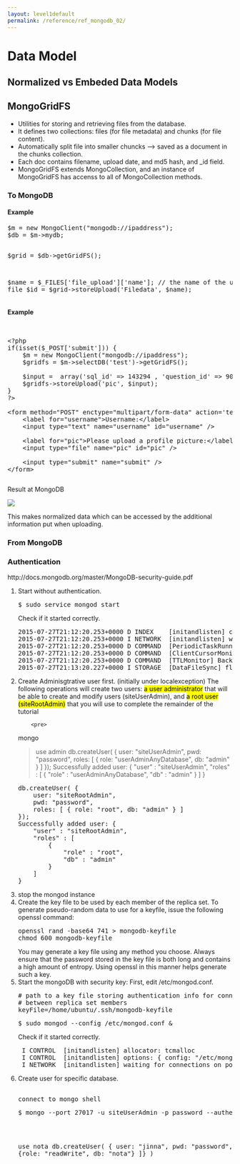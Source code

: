 ```yaml
---
layout: level1default 
permalink: /reference/ref_mongodb_02/
---
```



# Data Model

<h2>Normalized vs Embeded Data Models</h2>

<div class="piktowrapper-embed" pikto-uid="7097638-mongodb_datamodel" >
    <div class="pikto-canvas-wrap">
        <div class="pikto-canvas"></div>
    </div>
</div>
<script>
    (function(d){
        var js, id="pikto-embed-js", ref=d.getElementsByTagName("script")[0];
        if (d.getElementById(id)) { return;}
        js=d.createElement("script"); js.id=id; js.async=true;
        js.src="https://magic.piktochart.com/assets/embedding/embed.js";
        ref.parentNode.insertBefore(js, ref);
    }(document));
</script>

<h2>MongoGridFS</h2>

<ul>
<li>Utilities for storing and retrieving files from the database.</li>
<li>It defines two collections: files (for file metadata) and chunks (for file content).</li>
    <li>Automatically split file into smaller chuncks --> saved as a document in the chunks collection.</li>
    <li>Each doc contains filename, upload date, and md5 hash, and _id field.</li>
    <li>MongoGridFS extends MongoCollection, and an instance of MongoGridFS has accenss to all of MongoCollection methods.</li>

</ul>

<div class="dark">
<h3>To MongoDB</h3>
<h4>Example</h4>
<pre>
$m = new MongoClient("mongodb://ipaddress");
$db = $m->mydb;

$grid = $db->getGridFS();

$name = $_FILES['file_upload']['name']; // the name of the uploades file
$id = $grid->storeUpload('Filedata', $name);
</pre>
<h4>Example</h4>

<pre><xmp>
<?php
if(isset($_POST['submit'])) {
    $m = new MongoClient("mongodb://ipaddress");
    $gridfs = $m->selectDB('test')->getGridFS();

    $input =  array('sql_id' => 143294 , 'question_id' => 900, 'filetype'=> 'image');
    $gridfs->storeUpload('pic', $input);
}
?>

<form method="POST" enctype="multipart/form-data" action='test.php'>
    <label for="username">Username:</label>
    <input type="text" name="username" id="username" />

    <label for="pic">Please upload a profile picture:</label>
    <input type="file" name="pic" id="pic" />

    <input type="submit" name="submit" />
</form>
</xmp></pre>

<p>Result at MongoDB</p>

<img src="https://www.evernote.com/l/AAkdEcHUiThCN4jWhJITzRvr_3XCdwTa4IQB/image.png">

<p>This makes normalized data which can be accessed by the additional information put when uploading.</p>

</div> <!-- dark -->

<div class="light">
<h3>From MongoDB</h3>

</div> <!-- light -->


<div class="dark">

<h3>Authentication</h3>
<p>http://docs.mongodb.org/master/MongoDB-security-guide.pdf</p>

<ol>
    <li>Start without authentication.
    <pre>$ sudo service mongod start</pre>
    Check if it started correctly.
    <pre>2015-07-27T21:12:20.253+0000 D INDEX    [initandlisten] checking complete
2015-07-27T21:12:20.253+0000 I NETWORK  [initandlisten] waiting for connections on port 27017
2015-07-27T21:12:20.253+0000 D COMMAND  [PeriodicTaskRunner] BackgroundJob starting: PeriodicTaskRunner
2015-07-27T21:12:20.253+0000 D COMMAND  [ClientCursorMonitor] BackgroundJob starting: ClientCursorMonitor
2015-07-27T21:12:20.253+0000 D COMMAND  [TTLMonitor] BackgroundJob starting: TTLMonitor
2015-07-27T21:13:20.227+0000 I STORAGE  [DataFileSync] flushing mmaps took 0ms  for 8 files</pre></li>
    <li>Create Adminisgtrative  user first. (initially under localexception) The following operations will create two users: <mark>a user administrator</mark> that will be able to create and modify users (siteUserAdmin), and <mark>a root user (siteRootAdmin)</mark> that you will use to complete the remainder of the tutorial

        <pre>
mongo
> use admin
> db.createUser( {
    user: "siteUserAdmin",
    pwd: "password",
    roles: [ { role: "userAdminAnyDatabase", db: "admin" } ]
  });
  Successfully added user: {
    "user" : "siteUserAdmin",
    "roles" : [
        {
            "role" : "userAdminAnyDatabase",
            "db" : "admin"
        }
    ]
}
</pre>
        <pre>db.createUser( {
    user: "siteRootAdmin",
    pwd: "password",
    roles: [ { role: "root", db: "admin" } ]
});
Successfully added user: {
    "user" : "siteRootAdmin",
    "roles" : [
        {
            "role" : "root",
            "db" : "admin"
        }
    ]
}
</pre>
    </li>
    <li>stop the mongod instance
    </li> 
    <li>Create the key file to be used by each member of the replica set. To generate pseudo-random data to use for a keyfile, issue the following openssl command:
<pre>openssl rand -base64 741 > mongodb-keyfile
chmod 600 mongodb-keyfile</pre>
You may generate a key file using any method you choose. Always ensure that the password stored in the key file is both long and contains a high amount of entropy. Using openssl in this manner helps generate such a key.</li>  
    <li>Start the mongoDB with security key:
    First, edit /etc/mongod.conf.
    <pre># path to a key file storing authentication info for connections
# between replica set members
keyFile=/home/ubuntu/.ssh/mongodb-keyfile
</pre>
    <pre>$ sudo mongod --config /etc/mongod.conf &</pre></li>
    Check if it started correctly.    
<pre> I CONTROL  [initandlisten] allocator: tcmalloc
 I CONTROL  [initandlisten] options: { config: "/etc/mongod.conf", security: { keyFile: "/home/ubuntu/.ssh/mongodb-keyfile" }, storage: { dbPath: "/var/lib/mongodb" }, systemLog: { destination: "file", logAppend: true, path: "/var/log/mongodb/mongod.log" } }
 I NETWORK  [initandlisten] waiting for connections on port 27017</pre>
    <li>Create user for specific database.
<pre>
    <li>connect to mongo shell<pre>$ mongo --port 27017 -u siteUserAdmin -p password --authenticationDatabase admin</pre></li>

use nota
db.createUser( { user: "jinna", pwd: "password", roles: [ {role: "readWrite", db: "nota"} ]}  ) </pre></li>

    
</ol>

</div> <!-- dark -->


